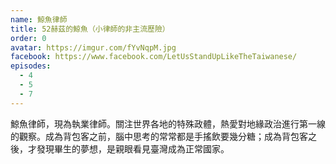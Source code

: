 ```yaml
---
name: 鯨魚律師
title: 52赫茲的鯨魚（小律師的非主流歷險）
order: 0
avatar: https://imgur.com/fYvNqpM.jpg
facebook: https://www.facebook.com/LetUsStandUpLikeTheTaiwanese/
episodes:
  - 4
  - 5
  - 7
---
```


鯨魚律師，現為執業律師。關注世界各地的特殊政體，熱愛對地緣政治進行第一線的觀察。成為背包客之前，腦中思考的常常都是手搖飲要幾分糖；成為背包客之後，才發現畢生的夢想，是親眼看見臺灣成為正常國家。
